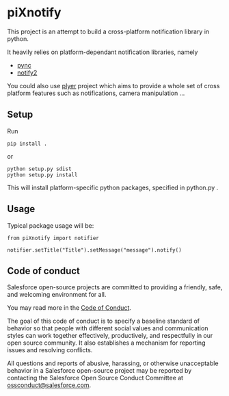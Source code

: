 # piXnotify

This project is an attempt to build a cross-platform notification library in python.

It heavily relies on platform-dependant notification libraries, namely 

- [pync](https://github.com/SeTeM/pync)
- [notify2](https://notify2.readthedocs.io/en/latest/)

You could also use [plyer](https://github.com/kivy/plyer/tree/master/plyer) project which aims to provide a whole set of cross platform features such as notifications, camera manipulation ...

## Setup

Run 
```
pip install .
``` 
or 
```
python setup.py sdist
python setup.py install
```

This will install platform-specific python packages, specified in python.py .

## Usage

Typical package usage will be:

```
from piXnotify import notifier

notifier.setTitle("Title").setMessage("message").notify()
```

## Code of conduct

Salesforce open-source projects are committed to providing a friendly, safe, and welcoming environment for all. 

You may read more in the [Code of Conduct](./CODE_OF_CONDUCT.md).

The goal of this code of conduct is to specify a baseline standard of behavior so that people with different social values and communication styles can work together effectively, productively, and respectfully in our open source community. It also establishes a mechanism for reporting issues and resolving conflicts.

All questions and reports of abusive, harassing, or otherwise unacceptable behavior in a Salesforce open-source project may be reported by contacting the Salesforce Open Source Conduct Committee at ossconduct@salesforce.com.